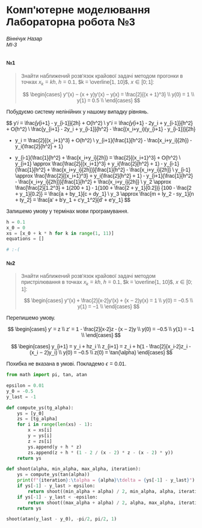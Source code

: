 # Комп'ютерне моделювання <br> Лабораторна робота №3

###### Віннічук Назар <br> МІ-3

#### №1

> Знайти наближений розв'язок крайової задачi методом прогонки в точках $x_k = kh$,
> $h = 0.1$, $k = \overline{1, 10}$, $x \in [0; 1]$:
>
> $$
> \begin{cases}
> y''(x) − (x + y)y'(x) − y(x) = \frac{2}{(x + 1)^3} \\
> y(0) = 1 \\
> y(1) = 0.5 \\
> \end{cases}
> $$

Побудуємо систему нелінійних у нашому випадку рівнянь.

$$
y'_i = \frac{y_{i+1} - y_{i-1}}{2h} + O(h^2) \\
y''_i = \frac{y_{i+1} - 2y_i + y_{i-1}}{h^2} + O(h^2) \\
\frac{y_{i+1} - 2y_i + y_{i-1}}{h^2} - \frac{(x_i+y_i)(y_{i+1} - y_{i-1})}{2h}
- y_i = \frac{2}{(x_i+1)^3} + O(h^2) \\
y_{i+1}(\frac{1}{h^2} - \frac{x_i+y_i}{2h}) - y_i(\frac{2}{h^2} + 1)
+ y_{i-1}(\frac{1}{h^2} + \frac{x_i+y_i}{2h}) = \frac{2}{(x_i+1)^3} + O(h^2) \\
y_{i+1} \approx \frac{\frac{2}{(x_i+1)^3} + y_i(\frac{2}{h^2} + 1) -
y_{i-1}(\frac{1}{h^2} + \frac{x_i+y_i}{2h})}{\frac{1}{h^2} - \frac{x_i+y_i}{2h}} \\
y_{i-1} \approx \frac{\frac{2}{(x_i+1)^3} + y_i(\frac{2}{h^2} + 1) -
y_{i+1}(\frac{1}{h^2} - \frac{x_i+y_i}{2h})}{\frac{1}{h^2} + \frac{x_i+y_i}{2h}} \\
y_2 \approx \frac{\frac{2}{1.2^3} + 1(200 + 1) - 1(100 + \frac{2 + y_1}{0.2})}
{100 - \frac{2 + y_1}{0.2}} = \frac{a + by_1}{c + dy_1} \\
y_3 \approx \frac{m + ly_2 - sy_1}{n + ty_2} = \frac{a' + b'y_1 + c'y_1^2}{d' + e'y_1}
$$

Запишемо умову у термінах мови програмування.

```python
h = 0.1
x_0 = 0
xs = [x_0 + k * h for k in range(1, 11)]
equations = []

# :-(
```

#### №2

> Знайти наближений розв'язок крайової задачi методом пристрiлювання в точках $x_k = kh$,
> $h = 0.1$, $k = \overline{1, 10}$, $x \in [0; 1]$:
>
> $$
> \begin{cases}
> y''(x) + \frac{2}{x-2}y′(x) + (x − 2)y(x) = 1 \\
> y(0) = −0.5 \\
> y(1) = −1 \\
> \end{cases}
> $$

Перепишемо умову.

$$
\begin{cases}
y' = z \\
z' = 1 - \frac{2}{x-2}z - (x − 2)y \\
y(0) = −0.5 \\
y(1) = −1 \\
\end{cases}
$$

$$
\begin{cases}
y_{i+1} = y_i + hz_i \\
z_{i+1} = z_i + h(1 - \frac{2}{x_i-2}z_i - (x_i − 2)y_i) \\
y(0) = −0.5 \\
z(0) = \tan(\alpha)
\end{cases}
$$

Похибка не вказана в умові. Покладемо $\epsilon = 0.01$.

```python
from math import pi, tan, atan

epsilon = 0.01
y_0 = -0.5
y_last = -1

def compute_ys(tg_alpha):
    ys = [y_0]
    zs = [tg_alpha]
    for i in range(len(xs) - 1):
        x = xs[i]
        y = ys[i]
        z = zs[i]
        ys.append(y + h * z)
        zs.append(z + h * (1 - 2 / (x - 2) * z - (x - 2) * y))
    return ys

def shoot(alpha, min_alpha, max_alpha, iteration):
    ys = compute_ys(tan(alpha))
    print(f"{iteration}:\talpha = {alpha}\tdelta = {ys[-1] - y_last}")
    if ys[-1] - y_last > epsilon:
        return shoot((min_alpha + alpha) / 2, min_alpha, alpha, iteration + 1)
    if ys[-1] - y_last < -epsilon:
        return shoot((max_alpha + alpha) / 2, alpha, max_alpha, iteration + 1)
    return ys

shoot(atan(y_last - y_0), -pi/2, pi/2, 1)
```

<style>
    body {
        font-family: sans-serif;
    }
    .MathJax * {
        color: inherit !important;
    }
</style>
